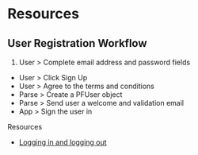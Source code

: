 Resources
=

User Registration Workflow
- 
1. User > Complete email address and password fields
- User > Click Sign Up
- User > Agree to the terms and conditions
- Parse > Create a PFUser object
- Parse > Send user a welcome and validation email
- App > Sign the user in

Resources
- [Logging in and logging out](http://blog.bizzi-body.com/2015/02/10/ios-swift-1-2-parse-com-tutorial-users-sign-up-sign-in-and-securing-data-part-3-or-3/)
